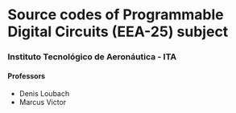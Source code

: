 # Source codes of Programmable Digital Circuits (EEA-25) subject
### Instituto Tecnológico de Aeronáutica - ITA
#### Professors
- Denis Loubach
- Marcus Victor
